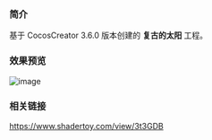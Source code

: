 ### 简介
基于 CocosCreator 3.6.0 版本创建的 **复古的太阳** 工程。

### 效果预览
![image](../../../gif/202208/2022081502.gif)

### 相关链接
https://www.shadertoy.com/view/3t3GDB